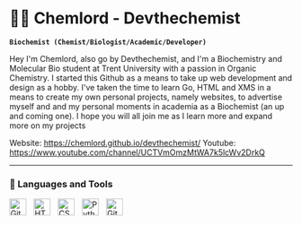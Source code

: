 # 👨‍🔬 Chemlord - Devthechemist

**`Biochemist (Chemist/Biologist/Academic/Developer)`**

Hey I'm Chemlord, also go by Devthechemist, and I'm a Biochemistry and Molecular Bio student at Trent University with a passion in Organic Chemistry. I started this Github as a means to take up web development and design as a hobby. I've taken the time to learn Go, HTML and XMS in a means to create my own personal projects, namely websites, to advertise myself and and my personal moments in academia as a Biochemist (an up and coming one). I hope you will all join me as I learn more and expand more on my projects 

Website: https://chemlord.github.io/devthechemist/
Youtube: https://www.youtube.com/channel/UCTVmOmzMtWA7k5lcWv2DrkQ


---

### 🧰 Languages and Tools

<img align="left" alt="Git" width="30px" style="padding-right:10px;" src="https://cdn.jsdelivr.net/gh/devicons/devicon/icons/git/git-original.svg" />
<img align="left" alt="HTML" width="30px" style="padding-right:10px;" src="https://cdn.jsdelivr.net/gh/devicons/devicon/icons/html5/html5-plain.svg" />
<img align="left" alt="CSS" width="30px" style="padding-right:10px;" src="https://cdn.jsdelivr.net/gh/devicons/devicon/icons/css3/css3-plain.svg" />
<img align="left" alt="Python" width="30px" style="padding-right:10px;" src="https://cdn.jsdelivr.net/gh/devicons/devicon/icons/python/python-plain.svg" />
<img align="left" alt="GitHub" width="30px" style="padding-right:10px;" src="https://cdn.jsdelivr.net/gh/devicons/devicon/icons/github/github-original.svg" />

<br />


